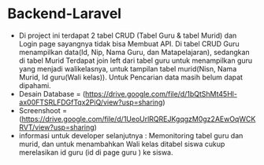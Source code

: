 # Backend-Laravel

- Di project ini terdapat 2 tabel CRUD (Tabel Guru & tabel Murid) dan Login page sayangnya tidak bisa Membuat API. Di tabel CRUD Guru menampilkan data(Id, Nip, Nama Guru, dan Matapelajaran), sedangkan di tabel Murid Terdapat join left dari tabel guru untuk menampilkan guru yang menjadi walikelasnya, untuk tampilan tabel murid(Nisn, Nama Murid, Id guru(Wali kelas)).
Untuk Pencarian data masih belum dapat dipahami.
- Desain Database = (https://drive.google.com/file/d/1bQtShMt45Hl-ax00FTSRLFDGfTqx2PiQ/view?usp=sharing)
- Screenshoot =(https://drive.google.com/file/d/1UeoUrlRQREJKgqgzM0gz2AEwOqWCKRVT/view?usp=sharing)
- informasi untuk developer selanjutnya : Memonitoring tabel guru dan murid, dan untuk menambahkan Wali kelas ditabel siswa cukup merelasikan id guru (id di page guru ) ke siswa.
